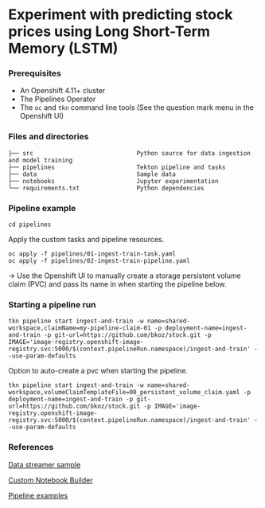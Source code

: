 # Experiment with predicting stock prices using Long Short-Term Memory (LSTM)

### Prerequisites
- An Openshift 4.11+ cluster
- The Pipelines Operator
- The `oc` and `tkn` command line tools (See the question mark menu in the Openshift UI)

### Files and directories
```
├── src                             Python source for data ingestion and model training
├── pipelines                       Tekton pipeline and tasks 
├── data                            Sample data
├── notebooks                       Jupyter experimentation
└── requirements.txt                Python dependencies
```

### Pipeline example
```
cd pipelines
```

Apply the custom tasks and pipeline resources.
```
oc apply -f pipelines/01-ingest-train-task.yaml
oc apply -f pipelines/02-ingest-train-pipeline.yaml
```

-> Use the Openshift UI to manually create a storage persistent volume claim (PVC) and 
pass its name in when starting the pipeline below.

### Starting a pipeline run
```
tkn pipeline start ingest-and-train -w name=shared-workspace,claimName=my-pipeline-claim-01 -p deployment-name=ingest-and-train -p git-url=https://github.com/bkoz/stock.git -p IMAGE='image-registry.openshift-image-registry.svc:5000/$(context.pipelineRun.namespace)/ingest-and-train' --use-param-defaults
```

Option to auto-create a pvc when starting the pipeline.
```
tkn pipeline start ingest-and-train -w name=shared-workspace,volumeClaimTemplateFile=00_persistent_volume_claim.yaml -p deployment-name=ingest-and-train -p git-url=https://github.com/bkoz/stock.git -p IMAGE='image-registry.openshift-image-registry.svc:5000/$(context.pipelineRun.namespace)/ingest-and-train' --use-param-defaults
```

### References
[Data streamer sample](https://github.com/redhat-na-ssa/ml_data_streamer/blob/main/source-eip/src/test/resources/samples/MUFG-1.csv)

[Custom Notebook Builder](https://github.com/redhat-na-ssa/rhods-custom-notebook-example.git)

[Pipeline examples](https://github.com/rh-datascience-and-edge-practice/kubeflow-examples/blob/main/pipelines/11_iris_training_pipeline.py)
